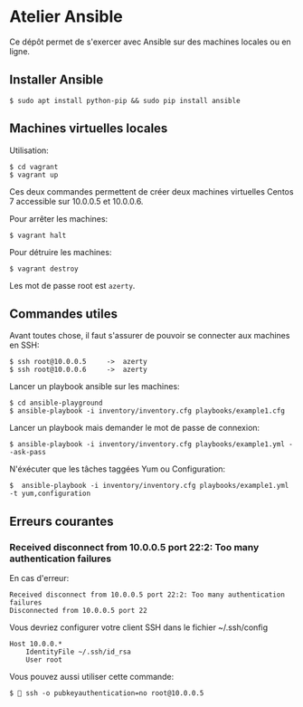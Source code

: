 # Atelier Ansible

Ce dépôt permet de s'exercer avec Ansible sur des machines locales ou en ligne.

## Installer Ansible

    $ sudo apt install python-pip && sudo pip install ansible


## Machines virtuelles locales

Utilisation:

    $ cd vagrant
    $ vagrant up
    
Ces deux commandes permettent de créer deux machines virtuelles Centos 7 accessible sur 10.0.0.5 et 10.0.0.6.

Pour arrêter les machines:

    $ vagrant halt
    
Pour détruire les machines:

    $ vagrant destroy    
    
Les mot de passe root est `azerty`.    


## Commandes utiles

Avant toutes chose, il faut s'assurer de pouvoir se connecter aux machines en SSH:

    $ ssh root@10.0.0.5     ->  azerty
    $ ssh root@10.0.0.6     ->  azerty

Lancer un playbook ansible sur les machines:

    $ cd ansible-playground
    $ ansible-playbook -i inventory/inventory.cfg playbooks/example1.cfg
    
Lancer un playbook mais demander le mot de passe de connexion:

    $ ansible-playbook -i inventory/inventory.cfg playbooks/example1.yml --ask-pass
    
N'éxécuter que les tâches taggées Yum ou Configuration:

    $  ansible-playbook -i inventory/inventory.cfg playbooks/example1.yml -t yum,configuration         


## Erreurs courantes
    
### Received disconnect from 10.0.0.5 port 22:2: Too many authentication failures    

En cas d'erreur:

    Received disconnect from 10.0.0.5 port 22:2: Too many authentication failures
    Disconnected from 10.0.0.5 port 22
    
    
Vous devriez configurer votre client SSH dans le fichier ~/.ssh/config

    Host 10.0.0.*
        IdentityFile ~/.ssh/id_rsa
        User root


Vous pouvez aussi utiliser cette commande:    

    $ 🐼 ssh -o pubkeyauthentication=no root@10.0.0.5 

